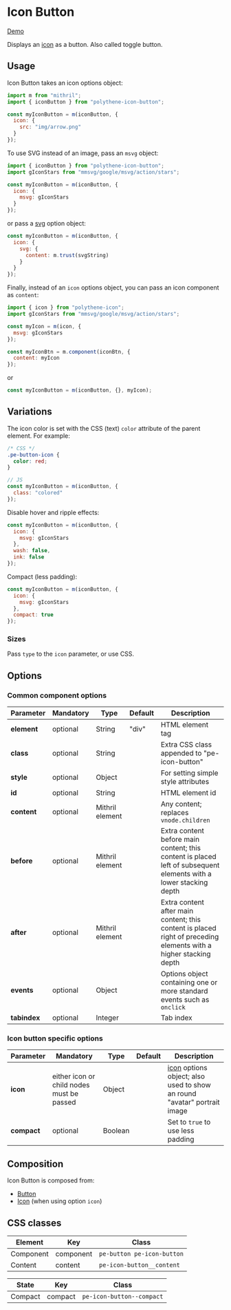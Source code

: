 # Icon Button

<a class="btn-demo" href="http://arthurclemens.github.io/Polythene-examples/index.html#/icon-button">Demo</a>

Displays an [icon](#icon) as a button. Also called toggle button.



## Usage

Icon Button takes an icon options object:

~~~javascript
import m from "mithril";
import { iconButton } from "polythene-icon-button";

const myIconButton = m(iconButton, {
  icon: {
    src: "img/arrow.png"
  }
});
~~~

To use SVG instead of an image, pass an `msvg` object:

~~~javascript
import { iconButton } from "polythene-icon-button";
import gIconStars from "mmsvg/google/msvg/action/stars";

const myIconButton = m(iconButton, {
  icon: {
    msvg: gIconStars
  }
});
~~~

or pass a [svg](#svg) option object:

~~~javascript
const myIconButton = m(iconButton, {
  icon: {
    svg: {
      content: m.trust(svgString)
    }
  }
});
~~~

Finally, instead of an `icon` options object, you can pass an icon component as `content`:

~~~javascript
import { icon } from "polythene-icon";
import gIconStars from "mmsvg/google/msvg/action/stars";

const myIcon = m(icon, {
  msvg: gIconStars
});

const myIconBtn = m.component(iconBtn, {
  content: myIcon
});
~~~

or 

~~~javascript
const myIconButton = m(iconButton, {}, myIcon);
~~~



## Variations

The icon color is set with the CSS (text) `color` attribute of the parent element. For example:

~~~css
/* CSS */
.pe-button-icon {
  color: red;
}
~~~

~~~javascript
// JS
const myIconButton = m(iconButton, {
  class: "colored"
});
~~~

Disable hover and ripple effects:

~~~javascript
const myIconButton = m(iconButton, {
  icon: {
    msvg: gIconStars
  },
  wash: false,
  ink: false
});
~~~

Compact (less padding):

~~~javascript
const myIconButton = m(iconButton, {
  icon: {
    msvg: gIconStars
  },
  compact: true
});
~~~


### Sizes

Pass `type` to the `icon` parameter, or use CSS.



## Options

### Common component options

| **Parameter** |  **Mandatory** | **Type** | **Default** | **Description** |
| ------------- | -------------- | -------- | ----------- | --------------- |
| **element**   | optional | String | "div" | HTML element tag |
| **class**     | optional | String |  | Extra CSS class appended to "pe-icon-button" |
| **style**     | optional | Object |       | For setting simple style attributes |
| **id**        | optional | String | | HTML element id |
| **content**   | optional | Mithril element |  | Any content; replaces `vnode.children` |
| **before**    | optional | Mithril element | | Extra content before main content; this content is placed left of subsequent elements with a lower stacking depth |
| **after**     | optional | Mithril element | | Extra content after main content; this content is placed right of preceding elements with a higher stacking depth |
| **events**    | optional | Object | | Options object containing one or more standard events such as `onclick` |
| **tabindex**  | optional | Integer | | Tab index |

### Icon button specific options

| **Parameter** |  **Mandatory** | **Type** | **Default** | **Description** |
| ------------- | -------------- | -------- | ----------- | --------------- |
| **icon**      | either icon or child nodes must be passed | Object |  | [icon](#icon) options object; also used to show an round "avatar" portrait image |
| **compact**   | optional | Boolean | | Set to `true` to use less padding |



## Composition

Icon Button is composed from:

* [Button](#button)
* [Icon](#icon) (when using option `icon`)



## CSS classes

| **Element** | **Key**     |  **Class** |
| ----------- | ----------- | --------------- |
| Component   | component   | `pe-button pe-icon-button` |
| Content     | content     | `pe-icon-button__content` |

| **State**   | **Key**     |  **Class** |
| ----------- | ----------- | --------------- |
| Compact     | compact     | `pe-icon-button--compact` |


